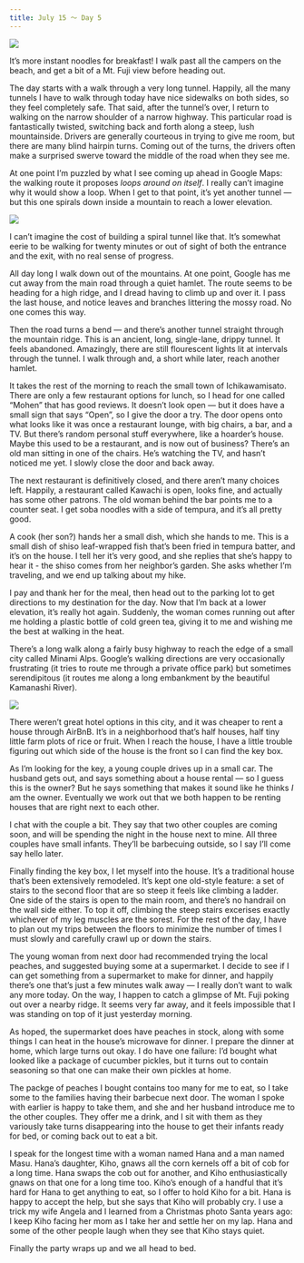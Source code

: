 ```yaml
---
title: July 15 ～ Day 5
---
```


![](./images/IMG_7890.jpg)

It’s more instant noodles for breakfast! I walk past all the campers on the beach, and get a bit of a Mt. Fuji view before heading out.

The day starts with a walk through a very long tunnel. Happily, all the many tunnels I have to walk through today have nice sidewalks on both sides, so they feel completely safe. That said, after the tunnel’s over, I return to walking on the narrow shoulder of a narrow highway. This particular road is fantastically twisted, switching back and forth along a steep, lush mountainside. Drivers are generally courteous in trying to give me room, but there are many blind hairpin turns. Coming out of the turns, the drivers often make a surprised swerve toward the middle of the road when they see me.

At one point I’m puzzled by what I see coming up ahead in Google Maps: the walking route it proposes _loops around on itself_. I really can’t imagine why it would show a loop. When I get to that point, it’s yet another tunnel — but this one spirals down inside a mountain to reach a lower elevation.

![](./images/IMG_7898.jpg)

I can’t imagine the cost of building a spiral tunnel like that. It’s somewhat eerie to be walking for twenty minutes or out of sight of both the entrance and the exit, with no real sense of progress.

All day long I walk down out of the mountains. At one point, Google has me cut away from the main road through a quiet hamlet. The route seems to be heading for a high ridge, and I dread having to climb up and over it. I pass the last house, and notice leaves and branches littering the mossy road. No one comes this way.

Then the road turns a bend — and there’s another tunnel straight through the mountain ridge. This is an ancient, long, single-lane, drippy tunnel. It feels abandoned. Amazingly, there are still flourescent lights lit at intervals through the tunnel. I walk through and, a short while later, reach another hamlet.

It takes the rest of the morning to reach the small town of Ichikawamisato. There are only a few restaurant options for lunch, so I head for one called “Mohen” that has good reviews. It doesn’t look open — but it does have a small sign that says “Open”, so I give the door a try. The door opens onto what looks like it was once a restaurant lounge, with big chairs, a bar, and a TV. But there’s random personal stuff everywhere, like a hoarder’s house. Maybe this used to be a restaurant, and is now out of business? There’s an old man sitting in one of the chairs. He’s watching the TV, and hasn’t noticed me yet. I slowly close the door and back away.

The next restaurant is definitively closed, and there aren’t many choices left. Happily, a restaurant called Kawachi is open, looks fine, and actually has some other patrons. The old woman behind the bar points me to a counter seat. I get soba noodles with a side of tempura, and it’s all pretty good.

A cook (her son?) hands her a small dish, which she hands to me. This is a small dish of shiso leaf-wrapped fish that’s been fried in tempura batter, and it’s on the house. I tell her it’s very good, and she replies that she’s happy to hear it - the shiso comes from her neighbor’s garden. She asks whether I’m traveling, and we end up talking about my hike.

I pay and thank her for the meal, then head out to the parking lot to get directions to my destination for the day. Now that I’m back at a lower elevation, it’s really hot again. Suddenly, the woman comes running out after me holding a plastic bottle of cold green tea, giving it to me and wishing me the best at walking in the heat.

There’s a long walk along a fairly busy highway to reach the edge of a small city called Minami Alps. Google’s walking directions are very occasionally frustrating (it tries to route me through a private office park) but sometimes serendipitous (it routes me along a long embankment by the beautiful Kamanashi River).

![](./images/IMG_7929.jpg)

There weren’t great hotel options in this city, and it was cheaper to rent a house through AirBnB. It’s in a neighborhood that’s half houses, half tiny little farm plots of rice or fruit. When I reach the house, I have a little trouble figuring out which side of the house is the front so I can find the key box.

As I’m looking for the key, a young couple drives up in a small car. The husband gets out, and says something about a house rental — so I guess this is the owner? But he says something that makes it sound like he thinks _I_ am the owner. Eventually we work out that we both happen to be renting houses that are right next to each other.

I chat with the couple a bit. They say that two other couples are coming soon, and will be spending the night in the house next to mine. All three couples have small infants. They’ll be barbecuing outside, so I say I’ll come say hello later.

Finally finding the key box, I let myself into the house. It’s a traditional house that’s been extensively remodeled. It’s kept one old-style feature: a set of stairs to the second floor that are so steep it feels like climbing a ladder. One side of the stairs is open to the main room, and there’s no handrail on the wall side either. To top it off, climbing the steep stairs excerises exactly whichever of my leg muscles are the sorest. For the rest of the day, I have to plan out my trips between the floors to minimize the number of times I must slowly and carefully crawl up or down the stairs.

The young woman from next door had recommended trying the local peaches, and suggested buying some at a supermarket. I decide to see if I can get something from a supermarket to make for dinner, and happily there’s one that’s just a few minutes walk away — I really don’t want to walk any more today. On the way, I happen to catch a glimpse of Mt. Fuji poking out over a nearby ridge. It seems very far away, and it feels impossible that I was standing on top of it just yesterday morning.

As hoped, the supermarket does have peaches in stock, along with some things I can heat in the house’s microwave for dinner. I prepare the dinner at home, which large turns out okay. I do have one failure: I’d bought what looked like a package of cucumber pickles, but it turns out to contain seasoning so that one can make their own pickles at home.

The packge of peaches I bought contains too many for me to eat, so I take some to the families having their barbecue next door. The woman I spoke with earlier is happy to take them, and she and her husband introduce me to the other couples. They offer me a drink, and I sit with them as they variously take turns disappearing into the house to get their infants ready for bed, or coming back out to eat a bit.

I speak for the longest time with a woman named Hana and a man named Masu. Hana’s daughter, Kiho, gnaws all the corn kernels off a bit of cob for a long time. Hana swaps the cob out for another, and Kiho enthusiastically gnaws on that one for a long time too. Kiho’s enough of a handful that it’s hard for Hana to get anything to eat, so I offer to hold Kiho for a bit. Hana is happy to accept the help, but she says that Kiho will probably cry. I use a trick my wife Angela and I learned from a Christmas photo Santa years ago: I keep Kiho facing her mom as I take her and settle her on my lap. Hana and some of the other people laugh when they see that Kiho stays quiet.

Finally the party wraps up and we all head to bed.
